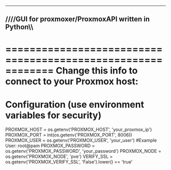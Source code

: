 ------------------------------------------------------------
////GUI for proxmoxer/ProxmoxAPI written in Python\\\\
------------------------------------------------------------


============================================================
Change this info to connect to your Proxmox host:
============================================================


# Configuration (use environment variables for security)
PROXMOX_HOST = os.getenv('PROXMOX_HOST', 'your_proxmox_ip')
PROXMOX_PORT = int(os.getenv('PROXMOX_PORT', 8006))
PROXMOX_USER = os.getenv('PROXMOX_USER', 'your_user') #Example User: root@pam
PROXMOX_PASSWORD = os.getenv('PROXMOX_PASSWORD', 'your_password')
PROXMOX_NODE = os.getenv('PROXMOX_NODE', 'pve')
VERIFY_SSL = os.getenv('PROXMOX_VERIFY_SSL', 'False').lower() == 'true'
